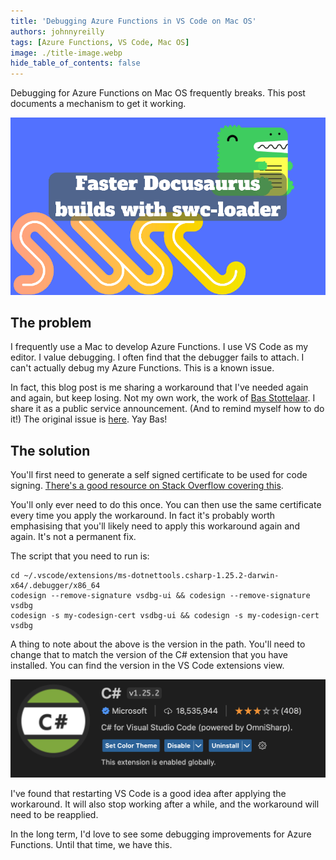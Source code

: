 ```yaml
---
title: 'Debugging Azure Functions in VS Code on Mac OS'
authors: johnnyreilly
tags: [Azure Functions, VS Code, Mac OS]
image: ./title-image.webp
hide_table_of_contents: false
---
```


Debugging for Azure Functions on Mac OS frequently breaks. This post documents a mechanism to get it working.

![title image reading "Debugging Azure Functions in VS Code on Mac OS" with Docusaurus, SWC and webpack logos](title-image.webp)

## The problem

I frequently use a Mac to develop Azure Functions. I use VS Code as my editor. I value debugging. I often find that the debugger fails to attach. I can't actually debug my Azure Functions. This is a known issue.

In fact, this blog post is me sharing a workaround that I've needed again and again, but keep losing. Not my own work, the work of [Bas Stottelaar](https://github.com/basilfx). I share it as a public service announcement. (And to remind myself how to do it!) The original issue is [here](https://github.com/OmniSharp/omnisharp-vscode/issues/4903#issuecomment-993015843). Yay Bas!

## The solution

You'll first need to generate a self signed certificate to be used for code signing. [There's a good resource on Stack Overflow covering this](https://stackoverflow.com/a/58363510/761388).

You'll only ever need to do this once. You can then use the same certificate every time you apply the workaround. In fact it's probably worth emphasising that you'll likely need to apply this workaround again and again. It's not a permanent fix.

The script that you need to run is:

```shell
cd ~/.vscode/extensions/ms-dotnettools.csharp-1.25.2-darwin-x64/.debugger/x86_64
codesign --remove-signature vsdbg-ui && codesign --remove-signature vsdbg
codesign -s my-codesign-cert vsdbg-ui && codesign -s my-codesign-cert vsdbg
```

A thing to note about the above is the version in the path. You'll need to change that to match the version of the C# extension that you have installed. You can find the version in the VS Code extensions view.

![Screenshot of C# extension in VS Code; in this case version 1.25.2](screenshot-csharp-extension-vs-code.png)

I've found that restarting VS Code is a good idea after applying the workaround. It will also stop working after a while, and the workaround will need to be reapplied.

In the long term, I'd love to see some debugging improvements for Azure Functions. Until that time, we have this.
